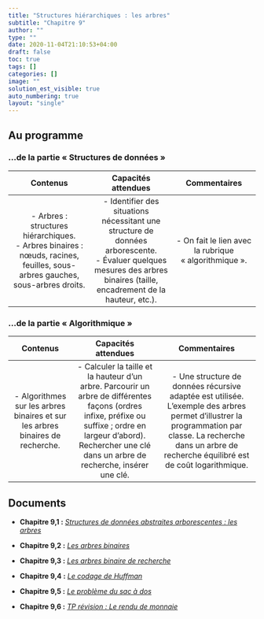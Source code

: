 ```yaml
---
title: "Structures hiérarchiques : les arbres"
subtitle: "Chapitre 9"
author: ""
type: ""
date: 2020-11-04T21:10:53+04:00
draft: false
toc: true
tags: []
categories: []
image: ""
solution_est_visible: true
auto_numbering: true
layout: "single"
---
```


## Au programme 

### ...de la partie «&nbsp;Structures de données&nbsp;»

| Contenus | Capacités attendues | Commentaires |
|:-:|:-:|:-:|
| - Arbres : structures hiérarchiques.<br />- Arbres binaires : nœuds, racines, feuilles, sous-arbres gauches, sous-arbres droits. |  - Identifier des situations nécessitant une structure de données arborescente.<br />- Évaluer quelques mesures des arbres binaires (taille, encadrement de la hauteur, etc.). | - On fait le lien avec la rubrique «&nbsp;algorithmique&nbsp;».|

### ...de la partie «&nbsp;Algorithmique&nbsp;»

| Contenus | Capacités attendues | Commentaires |
|:-:|:-:|:-:|
| - Algorithmes sur les arbres binaires et sur les arbres binaires de recherche. |  - Calculer la taille et la hauteur d’un arbre. Parcourir un arbre de différentes façons (ordres infixe, préfixe ou suffixe ; ordre en largeur d’abord). Rechercher une clé dans un arbre de recherche, insérer une clé. | - Une structure de données récursive adaptée est utilisée. L’exemple des arbres permet d’illustrer la programmation par classe. La recherche dans un arbre de recherche équilibré est de coût logarithmique. |



## Documents

- **Chapitre 9,1 :** [*Structures de données abstraites arborescentes : les arbres*](1-introduction-arbres)

- **Chapitre 9,2 :** [*Les arbres binaires*](2-arbres-binaires)

- **Chapitre 9,3 :** [*Les arbres binaire de recherche*](3-arbres-binaires-recherche)

- **Chapitre 9,4 :** [*Le codage de Huffman*](4-codage-huffman)

- **Chapitre 9,5 :** [*Le problème du sac à dos*](5-sac-a-dos)

- **Chapitre 9,6 :** [*TP révision : Le rendu de monnaie*](6-rendu-monnaie)